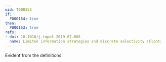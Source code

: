 ```yaml
---
uid: T000353
if:
  P000154: true
then:
  P000153: true
refs:
- doi: 10.1016/j.topol.2019.07.008
  name: Limited information strategies and discrete selectivity (Clontz & Holshouser)
---
```


Evident from the definitions.